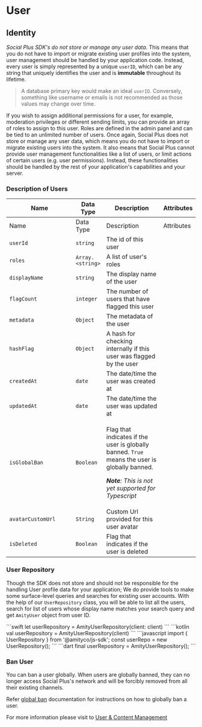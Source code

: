 # User

## Identity

_Social Plus SDK's do not store or manage any user data_. This means that you do not have to import or migrate existing user profiles into the system, user management should be handled by your application code. Instead, every user is simply represented by a unique `userID`, which can be any string that uniquely identifies the user and is **immutable** throughout its lifetime.

> A database primary key would make an ideal `userID`. Conversely, something like username or emails is not recommended as those values may change over time.

If you wish to assign additional permissions for a user, for example, moderation privileges or different sending limits, you can provide an array of roles to assign to this user. Roles are defined in the admin panel and can be tied to an unlimited number of users. Once again, Social Plus does not store or manage any user data, which means you do not have to import or migrate existing users into the system. It also means that Social Plus cannot provide user management functionalities like a list of users, or limit actions of certain users (e.g. user permissions). Instead, these functionalities should be handled by the rest of your application's capabilities and your server.

### Description of Users

<table>
<thead>
<tr>
<th width="240">Name</th>
<th>Data Type</th>
<th width="229">Description</th>
<th>Attributes</th>
</tr>
</thead>
<tbody>
<tr><td>Name</td><td>Data Type</td><td>Description</td><td>Attributes</td></tr>
<tr><td><code>userId</code></td><td><code>string</code></td><td>The id of this user</td><td></td></tr>
<tr><td><code>roles</code></td><td><code>Array.&#x3C;string></code></td><td>A list of user's roles</td><td></td></tr>
<tr><td><code>displayName</code></td><td><code>string</code></td><td>The display name of the user</td><td></td></tr>
<tr><td><code>flagCount</code></td><td><code>integer</code></td><td>The number of users that have flagged this user</td><td></td></tr>
<tr><td><code>metadata</code></td><td><code>Object</code></td><td>The metadata of the user</td><td></td></tr>
<tr><td><code>hashFlag</code></td><td><code>Object</code></td><td>A hash for checking internally if this user was flagged by the user</td><td></td></tr>
<tr><td><code>createdAt</code></td><td><code>date</code></td><td>The date/time the user was created at</td><td></td></tr>
<tr><td><code>updatedAt</code></td><td><code>date</code></td><td>The date/time the user was updated at</td><td></td></tr>
<tr><td><code>isGlobalBan</code></td><td><code>Boolean</code></td><td><p>Flag that indicates if the user is globally banned. <code>True</code> means the user is globally banned.<br></p><p><em><strong>Note</strong>: This is not yet supported for Typescript</em></p></td><td></td></tr>
<tr><td><code>avatarCustomUrl</code></td><td><code>String</code></td><td>Custom Url provided for this user avatar</td><td></td></tr>
<tr><td><code>isDeleted</code></td><td><code>Boolean</code></td><td>Flag that indicates if the user is deleted</td><td></td></tr>
</tbody>
</table>

### User Repository

Though the SDK does not store and should not be responsible for the handling User profile data for your application; We do provide tools to make some surface-level queries and searches for existing user accounts. With the help of our `UserRepository` class, you will be able to list all the users, search for list of users whose display name matches your search query and get `AmityUser` object from user ID.

<Tabs>
<Tab title="iOS">
<CodeBlock>
```swift
let userRepository = AmityUserRepository(client: client)
```
</CodeBlock>
</Tab>

<Tab title="Android">
<CodeBlock>
```kotlin
val userRepository = AmityUserRepository(client)
```
</CodeBlock>
</Tab>

<Tab title="JavaScript">
<CodeBlock>
```javascript
import { UserRepository } from '@amityco/js-sdk';
const userRepo = new UserRepository();
```
</CodeBlock>
</Tab>

<Tab title="Flutter">
<CodeBlock>
```dart
final userRepository = AmityUserRepository();
```
</CodeBlock>
</Tab>
</Tabs>

### Ban User

You can ban a user globally. When users are globally banned, they can no longer access Social Plus's network and will be forcibly removed from all their existing channels.

Refer [global ban](../../../analytics-and-moderation/console/moderation-roles-and-privileges.md#global-ban) documentation for instructions on how to globally ban a user.

For more information please visit to [User & Content Management](broken-reference)